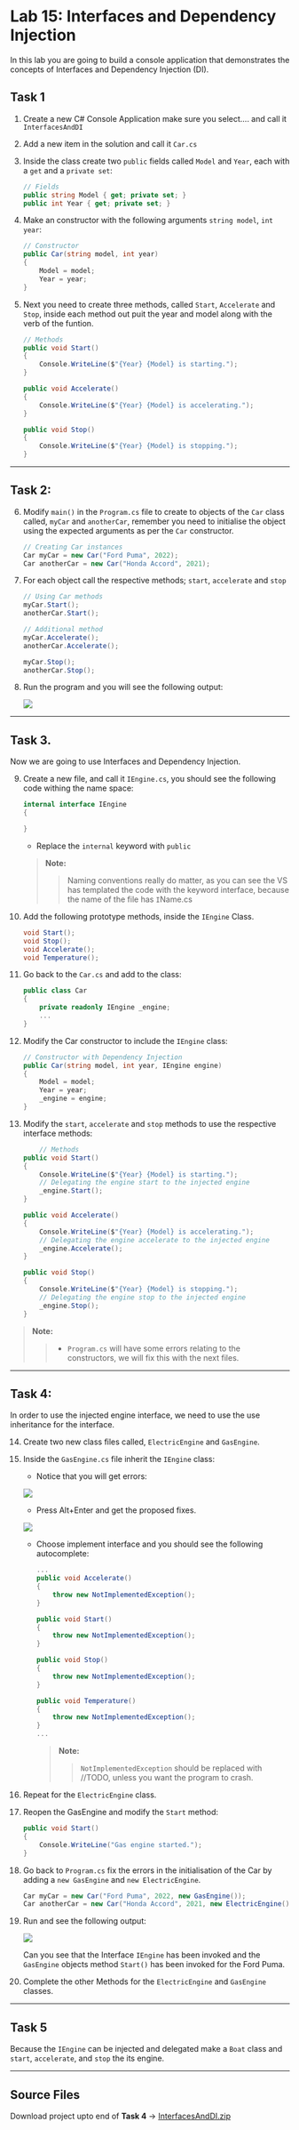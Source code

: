 # Lab 15: Interfaces and Dependency Injection

In this lab you are going to build a console application that demonstrates the concepts of Interfaces and Dependency Injection (DI).

## Task 1

1. Create a new C# Console Application make sure you select.... and call it `InterfacesAndDI`

2. Add a new item in the solution and call it `Car.cs`

3. Inside the class create two `public` fields called `Model` and `Year`, each with a `get` and a `private set`:

    ```c#
    // Fields
    public string Model { get; private set; }
    public int Year { get; private set; }
    ```

4. Make an constructor with the following arguments `string model`, `int year`:

    ```c#
    // Constructor
    public Car(string model, int year)
    {
        Model = model;
        Year = year;
    }
    ```

5. Next you need to create three methods, called `Start`, `Accelerate` and `Stop`, inside each method out puit the year and model along with the verb of the funtion.

    ```c#
    // Methods
    public void Start()
    {
        Console.WriteLine($"{Year} {Model} is starting.");
    }

    public void Accelerate()
    {
        Console.WriteLine($"{Year} {Model} is accelerating.");
    }

    public void Stop()
    {
        Console.WriteLine($"{Year} {Model} is stopping.");
    }
    ```

------------------------

## Task 2:

6. Modify `main()` in the `Program.cs` file to create to objects of the `Car` class called, `myCar` and `anotherCar`, remember you need to initialise the object using the expected arguments as per the `Car` constructor.

    ```c#
    // Creating Car instances
    Car myCar = new Car("Ford Puma", 2022);
    Car anotherCar = new Car("Honda Accord", 2021);
    ```

7. For each object call the respective methods; `start`, `accelerate` and `stop`

    ```c#
    // Using Car methods
    myCar.Start();
    anotherCar.Start();

    // Additional method
    myCar.Accelerate();
    anotherCar.Accelerate();

    myCar.Stop();
    anotherCar.Stop();
    ```

8. Run the program and you will see the following output:

    ![](./Figures/Task2_Output.png)

-------------------------

## Task 3.

Now we are going to use Interfaces and Dependency Injection.

9. Create a new file, and call it `IEngine.cs`, you should see the following code withing the name space:

    ```c#
    internal interface IEngine
    {
    
    }
    ```
    - Replace the `internal` keyword with `public`
    > **Note:**
    >> Naming conventions really do matter, as you can see the VS has templated the code with the keyword interface, because the name of the file has `I`Name.cs

10. Add the following prototype methods, inside the `IEngine` Class.

    ```c#
    void Start();
    void Stop();
    void Accelerate();
    void Temperature();
    ```

11. Go back to the `Car.cs` and add to the class:

    ```c#
    public class Car
    {
        private readonly IEngine _engine;
        ...
    }
    ```

12. Modify the Car constructor to include the `IEngine` class:

    ```c#
    // Constructor with Dependency Injection
    public Car(string model, int year, IEngine engine)
    {
        Model = model;
        Year = year;
        _engine = engine;
    }
    ```

13. Modify the `start`, `accelerate` and `stop` methods to use the respective interface methods:

    ```c#
        // Methods
    public void Start()
    {
        Console.WriteLine($"{Year} {Model} is starting.");
        // Delegating the engine start to the injected engine
        _engine.Start();
    }

    public void Accelerate()
    {
        Console.WriteLine($"{Year} {Model} is accelerating.");
        // Delegating the engine accelerate to the injected engine
        _engine.Accelerate();
    }

    public void Stop()
    {
        Console.WriteLine($"{Year} {Model} is stopping.");
        // Delegating the engine stop to the injected engine
        _engine.Stop();
    }
    ```
 > **Note:**
 >> - `Program.cs` will have some errors relating to the constructors, we will fix this with the next files.

-------------------

 ## Task 4:

In order to use the injected engine interface, we need to use the use inheritance for the interface.

14. Create two new class files called, `ElectricEngine` and `GasEngine`.

15. Inside the `GasEngine.cs` file inherit the `IEngine` class:

    - Notice that you will get errors: 

     ![](Figures/GasEngineError.PNG)

    - Press Alt+Enter and get the proposed fixes.

    ![](Figures/GasEngineError2.PNG)

     - Choose implement interface and you should see the following autocomplete:

        ```c#
        ... 
        public void Accelerate()
        {
            throw new NotImplementedException();
        }

        public void Start()
        {
            throw new NotImplementedException();
        }

        public void Stop()
        {
            throw new NotImplementedException();
        }

        public void Temperature()
        {
            throw new NotImplementedException();
        }
        ...
        ```

        >**Note:**
        >> `NotImplementedException` should be replaced with //TODO, unless you want the program to crash.

16. Repeat for the `ElectricEngine` class.

17. Reopen the GasEngine and modify the `Start` method:

    ```c#
    public void Start()
    {
        Console.WriteLine("Gas engine started.");
    }
    ```

18. Go back to `Program.cs` fix the errors in the initialisation of the Car by adding a `new GasEngine` and `new ElectricEngine`.

    ```c#
    Car myCar = new Car("Ford Puma", 2022, new GasEngine());
    Car anotherCar = new Car("Honda Accord", 2021, new ElectricEngine());
    ```

19. Run and see the following output:

    ![](Figures/Task4_Output.png)

    Can you see that the Interface `IEngine` has been invoked and the `GasEngine` objects method `Start()` has been invoked for the Ford Puma.

20.  Complete the other Methods for the `ElectricEngine` and `GasEngine` classes.

--------------

## Task 5

Because the `IEngine` can be injected and delegated make a `Boat` class and `start`, `accelerate`, and `stop` the its engine. 


-------------------------


## Source Files

Download project upto end of **Task 4** -> [InterfacesAndDI.zip](.\InterfacesAndDI.zip)